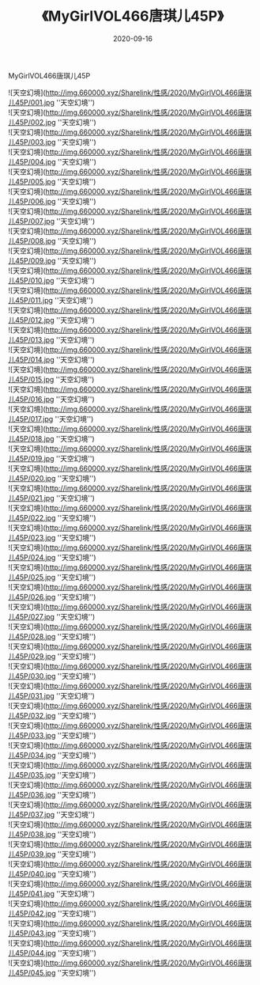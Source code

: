 ﻿---
layout: post
title:  《MyGirlVOL466唐琪儿45P》
date:   2020-09-16
img: http://img.660000.xyz/Sharelink/性感/2020/MyGirlVOL466唐琪儿45P/000.jpg
categories: [美女, 性感, 泳衣]
---

MyGirlVOL466唐琪儿45P



![天空幻境](http://img.660000.xyz/Sharelink/性感/2020/MyGirlVOL466唐琪儿45P/001.jpg ''天空幻境'') <br>
![天空幻境](http://img.660000.xyz/Sharelink/性感/2020/MyGirlVOL466唐琪儿45P/002.jpg ''天空幻境'') <br>
![天空幻境](http://img.660000.xyz/Sharelink/性感/2020/MyGirlVOL466唐琪儿45P/003.jpg ''天空幻境'') <br>
![天空幻境](http://img.660000.xyz/Sharelink/性感/2020/MyGirlVOL466唐琪儿45P/004.jpg ''天空幻境'') <br>
![天空幻境](http://img.660000.xyz/Sharelink/性感/2020/MyGirlVOL466唐琪儿45P/005.jpg ''天空幻境'') <br>
![天空幻境](http://img.660000.xyz/Sharelink/性感/2020/MyGirlVOL466唐琪儿45P/006.jpg ''天空幻境'') <br>
![天空幻境](http://img.660000.xyz/Sharelink/性感/2020/MyGirlVOL466唐琪儿45P/007.jpg ''天空幻境'') <br>
![天空幻境](http://img.660000.xyz/Sharelink/性感/2020/MyGirlVOL466唐琪儿45P/008.jpg ''天空幻境'') <br>
![天空幻境](http://img.660000.xyz/Sharelink/性感/2020/MyGirlVOL466唐琪儿45P/009.jpg ''天空幻境'') <br>
![天空幻境](http://img.660000.xyz/Sharelink/性感/2020/MyGirlVOL466唐琪儿45P/010.jpg ''天空幻境'') <br>
![天空幻境](http://img.660000.xyz/Sharelink/性感/2020/MyGirlVOL466唐琪儿45P/011.jpg ''天空幻境'') <br>
![天空幻境](http://img.660000.xyz/Sharelink/性感/2020/MyGirlVOL466唐琪儿45P/012.jpg ''天空幻境'') <br>
![天空幻境](http://img.660000.xyz/Sharelink/性感/2020/MyGirlVOL466唐琪儿45P/013.jpg ''天空幻境'') <br>
![天空幻境](http://img.660000.xyz/Sharelink/性感/2020/MyGirlVOL466唐琪儿45P/014.jpg ''天空幻境'') <br>
![天空幻境](http://img.660000.xyz/Sharelink/性感/2020/MyGirlVOL466唐琪儿45P/015.jpg ''天空幻境'') <br>
![天空幻境](http://img.660000.xyz/Sharelink/性感/2020/MyGirlVOL466唐琪儿45P/016.jpg ''天空幻境'') <br>
![天空幻境](http://img.660000.xyz/Sharelink/性感/2020/MyGirlVOL466唐琪儿45P/017.jpg ''天空幻境'') <br>
![天空幻境](http://img.660000.xyz/Sharelink/性感/2020/MyGirlVOL466唐琪儿45P/018.jpg ''天空幻境'') <br>
![天空幻境](http://img.660000.xyz/Sharelink/性感/2020/MyGirlVOL466唐琪儿45P/019.jpg ''天空幻境'') <br>
![天空幻境](http://img.660000.xyz/Sharelink/性感/2020/MyGirlVOL466唐琪儿45P/020.jpg ''天空幻境'') <br>
![天空幻境](http://img.660000.xyz/Sharelink/性感/2020/MyGirlVOL466唐琪儿45P/021.jpg ''天空幻境'') <br>
![天空幻境](http://img.660000.xyz/Sharelink/性感/2020/MyGirlVOL466唐琪儿45P/022.jpg ''天空幻境'') <br>
![天空幻境](http://img.660000.xyz/Sharelink/性感/2020/MyGirlVOL466唐琪儿45P/023.jpg ''天空幻境'') <br>
![天空幻境](http://img.660000.xyz/Sharelink/性感/2020/MyGirlVOL466唐琪儿45P/024.jpg ''天空幻境'') <br>
![天空幻境](http://img.660000.xyz/Sharelink/性感/2020/MyGirlVOL466唐琪儿45P/025.jpg ''天空幻境'') <br>
![天空幻境](http://img.660000.xyz/Sharelink/性感/2020/MyGirlVOL466唐琪儿45P/026.jpg ''天空幻境'') <br>
![天空幻境](http://img.660000.xyz/Sharelink/性感/2020/MyGirlVOL466唐琪儿45P/027.jpg ''天空幻境'') <br>
![天空幻境](http://img.660000.xyz/Sharelink/性感/2020/MyGirlVOL466唐琪儿45P/028.jpg ''天空幻境'') <br>
![天空幻境](http://img.660000.xyz/Sharelink/性感/2020/MyGirlVOL466唐琪儿45P/029.jpg ''天空幻境'') <br>
![天空幻境](http://img.660000.xyz/Sharelink/性感/2020/MyGirlVOL466唐琪儿45P/030.jpg ''天空幻境'') <br>
![天空幻境](http://img.660000.xyz/Sharelink/性感/2020/MyGirlVOL466唐琪儿45P/031.jpg ''天空幻境'') <br>
![天空幻境](http://img.660000.xyz/Sharelink/性感/2020/MyGirlVOL466唐琪儿45P/032.jpg ''天空幻境'') <br>
![天空幻境](http://img.660000.xyz/Sharelink/性感/2020/MyGirlVOL466唐琪儿45P/033.jpg ''天空幻境'') <br>
![天空幻境](http://img.660000.xyz/Sharelink/性感/2020/MyGirlVOL466唐琪儿45P/034.jpg ''天空幻境'') <br>
![天空幻境](http://img.660000.xyz/Sharelink/性感/2020/MyGirlVOL466唐琪儿45P/035.jpg ''天空幻境'') <br>
![天空幻境](http://img.660000.xyz/Sharelink/性感/2020/MyGirlVOL466唐琪儿45P/036.jpg ''天空幻境'') <br>
![天空幻境](http://img.660000.xyz/Sharelink/性感/2020/MyGirlVOL466唐琪儿45P/037.jpg ''天空幻境'') <br>
![天空幻境](http://img.660000.xyz/Sharelink/性感/2020/MyGirlVOL466唐琪儿45P/038.jpg ''天空幻境'') <br>
![天空幻境](http://img.660000.xyz/Sharelink/性感/2020/MyGirlVOL466唐琪儿45P/039.jpg ''天空幻境'') <br>
![天空幻境](http://img.660000.xyz/Sharelink/性感/2020/MyGirlVOL466唐琪儿45P/040.jpg ''天空幻境'') <br>
![天空幻境](http://img.660000.xyz/Sharelink/性感/2020/MyGirlVOL466唐琪儿45P/041.jpg ''天空幻境'') <br>
![天空幻境](http://img.660000.xyz/Sharelink/性感/2020/MyGirlVOL466唐琪儿45P/042.jpg ''天空幻境'') <br>
![天空幻境](http://img.660000.xyz/Sharelink/性感/2020/MyGirlVOL466唐琪儿45P/043.jpg ''天空幻境'') <br>
![天空幻境](http://img.660000.xyz/Sharelink/性感/2020/MyGirlVOL466唐琪儿45P/044.jpg ''天空幻境'') <br>
![天空幻境](http://img.660000.xyz/Sharelink/性感/2020/MyGirlVOL466唐琪儿45P/045.jpg ''天空幻境'') <br>